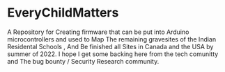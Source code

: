 # EveryChildMatters
A Repository for Creating firmware that can be put into Arduino microcontrollers and used to Map The remaining gravesites of the Indian Residental Schools , And Be finished all Sites in Canada and the USA by summer of 2022. I hope I get some backing here from the tech comunitty and The bug bounty / Security Research community.  
